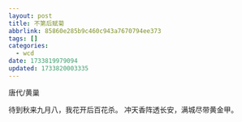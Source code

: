 ```yaml
---
layout: post
title: 不第后赋菊
abbrlink: 85860e285b9c460c943a7670794ee373
tags: []
categories:
  - wcd
date: 1733819979094
updated: 1733820003335
---
```


唐代/黄巢

待到秋来九月八，我花开后百花杀。
冲天香阵透长安，满城尽带黄金甲。

